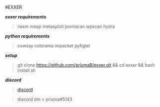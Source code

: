 #EXXER


***exxer requirements***
>nasm
>nmap
>metasploit
>joomscan
>wpscan
>hydra

***python requirements***
>cowsay
>colorama
>impacket
>pyfiglet

***setup***
>git clone https://github.com/prismaB/exxer.git && cd exxer && bash install.sh


***discord***
>[discord](https://discord.gg/3N73w2GTnZ)


>discord dm > prisma#5143

